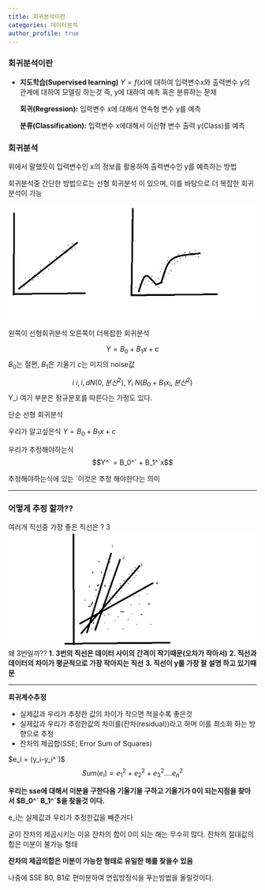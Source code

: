 ```yaml
---
title: 회귀분석이란
categories: 데이터분석
author_profile: true
---
```


### 회귀분석이란
* **지도학습(Supervised learning)**
  $Y=f(x)$에 대하여 입력변수x와 출력변수 y의 관계에 대하여 모델링 하는것 
  즉, y에 대하여 예측 혹은 분류하는 문제

  **회귀(Regression):** 입력변수 x에 대해서 연속형 변수 y를 예측

  **분류(Classification):** 입력변수 x에대해서 이산형 변수 출력 y(Class)를 예측


### 회귀분석
위에서 말했듯이 입력변수인 x의 정보를 활용하여 출력변수인 y를 예측하는 방법

회귀분석중 간단한 방법으로는 선형 회귀분석 이 있으며, 이를 바탕으로 더 복잡한 회귀분석이 가능

<img src="/assets/images/m5.png">

왼쪽이 선형회귀분석 오른쪽이 더복잡한 회귀분석 



$$Y = B_0 + B_1x+c$$
$B_0$는 절편, $B_1$은 기울기 $c$는 미지의 noise값

$${i~i, i, d N(0,분산^2), Y_i~N(B_0+B_1x_i,분산^2)}$$
Y_i 여기 부분은 정규분포를 따른다는 가정도 있다.

단순 선형 회귀분석

우리가 알고싶은식
$Y = B_0 + B_1x+c$

우리가 추정해야하는식
$$Y^` = B_0^` + B_1^`x$$

추정해야하는식에 있는 `이것은 추정 해야한다는 의미

---


### 어떻게 추정 할까??

여러개 직선중 가장 좋은 직선은 ? 3
<img src="/assets/images/a1.png">
왜 3번일까?? 
**1. 3번의 직선은 데이터 사이의 간격이 작기때문(오차가 작아서)** 
**2. 직선과 데이터의 차이가 평균적으로 가장 작아지는 직선** 
**3. 직선이 y를 가장 잘 설명 하고 있기때문**


---

**회귀계수추정**

- 실제값과 우리가 추정한 값의 차이가 작으면 적을수록 좋은것
- 실제값과 우리가 추정한값의 차이를(잔차(residual))라고 하며 이를 최소화 하는 방향으로 추정
- 잔차의 제곱합(SSE; Error Sum of Squares)


$e_i = (y_i-y_i^`)$
$$Sum(e_i)= e_1^2+e_2^2+e_3^2....e_n^2$$

**우리는 sse에 대해서 미분을 구한다음 기울기을 구하고 기울기가 0이 되는지점을 찾아서 $B_0^` B_1^`$을 찾을것 이다.**

e_i는 실제값과 우리가 추정한값을 빼준거다

굳이 잔차의 제곱시키는 이유 잔차의 합이 0이 되는 해는 무수히 많다. 잔차의 절대값의 합은 미분이 불가능 형태

**잔차의 제곱의합은 미분이 가능한 형태로 유일한 해를 찾을수 있음**

나중에 SSE B0, B1로 편미분하여 연립방정식을 푸는방법을 올릴것이다.


